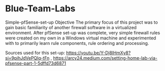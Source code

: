 # Blue-Team-Labs
Simple-pfSense-set-up
Objective
The primary focus of this project was to gain basic familiarity of another firewall software in a virtualized environment. After pfSense set-up was complete, very simple firewall rules were created on my own in a Windows virtual machine and experimented with to primarily learn rule components, rule ordering and processing.

Sources used for this set-up: https://youtu.be/Y-Dj8lHmXy8?si=9pihJdVePQIq-tFn , https://arcy24.medium.com/setting-home-lab-via-pfsense-part-1-5dffd73d6871
